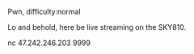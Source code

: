 Pwn, difficulty:normal

Lo and behold, here be live streaming on the SKY810.

nc 47.242.246.203 9999